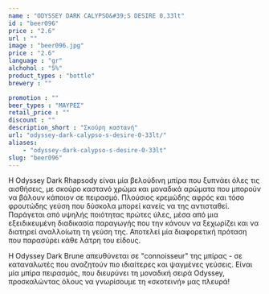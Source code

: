 ```yaml
---
name : "ODYSSEY DARK CALYPSO&#39;S DESIRE 0.33lt"
id : "beer096"
price : "2.6"
url : ""
image : "beer096.jpg"
price : "2.6"
language : "gr"
alchohol : "5%"
product_types : "bottle"
brewery : ""

promotion : ""
beer_types : "ΜΑΥΡΕΣ"
retail_price : ""
discount : ""
description_short : "Σκούρη καστανή"
url: "odyssey-dark-calypso-s-desire-0-33lt/"
aliases: 
    - "odyssey-dark-calypso-s-desire-0-33lt"
slug: "beer096"
---
```


Η Odyssey Dark Rhapsody είναι μία βελούδινη μπίρα που ξυπνάει όλες τις αισθήσεις, με σκούρο καστανό χρώμα και μοναδικά αρώματα που μπορούν να βάλουν κάποιον σε πειρασμό. Πλούσιος κρεμώδης αφρός και τόσο φρουτώδης γεύση που δύσκολα μπορεί κανείς να της αντισταθεί. Παράγεται από υψηλής ποιότητας πρώτες ύλες, μέσα από μια εξειδικευμένη διαδικασία παραγωγής που την κάνουν να ξεχωρίζει και να διατηρεί αναλλοίωτη τη γεύση της. Αποτελεί μία διαφορετική πρόταση που παρασύρει κάθε λάτρη του είδους.

Η Odyssey Dark Brune απευθύνεται σε &quot;connoisseur&quot; της μπίρας - σε καταναλωτές που αναζητούν πιο ιδιαίτερες και ψαγμένες γεύσεις. Είναι μία μπίρα πειρασμός, που διευρύνει τη μοναδική σειρά Odyssey, προσκαλώντας όλους να γνωρίσουμε τη «σκοτεινή» μας πλευρά!